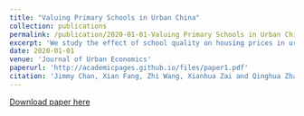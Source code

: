 ```yaml
---
title: "Valuing Primary Schools in Urban China"
collection: publications
permalink: /publication/2020-01-01-Valuing Primary Schools in Urban China
excerpt: 'We study the effect of school quality on housing prices in urban China. Our objective is to provide an estimate of the school quality premium based on the best available data. To account for unobserved neighborhood characteristics, we adopt the boundary-discontinuity design of Black (1999) and the matching strategy proposed by Fack and Grenet (2010). The results suggest that parents value public primary schools that have outstanding records in academic tournaments. The school-quality premium is highly non-linear. While a tournament superstar—a school above the 90th percentile in tournament performance—causes housing prices in its neighborhood to increase by 14 percent, or about 430,000 RMB ($ 60,648), the price difference between non-superstar schools is small.'
date: 2020-01-01
venue: 'Journal of Urban Economics'
paperurl: 'http://academicpages.github.io/files/paper1.pdf'
citation: 'Jimmy Chan, Xian Fang, Zhi Wang, Xianhua Zai and Qinghua Zhang. (2020). &quot;Valuing primary schools in urban China.&quot; <i>Journal of Urban Economics</i>. 115.'
---
```


[Download paper here](http://academicpages.github.io/files/paper1.pdf)
